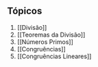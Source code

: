 ## Tópicos
1. [[Divisão]]
2. [[Teoremas da Divisão]]
3. [[Números Primos]]
4. [[Congruências]]
5. [[Congruências Lineares]]
